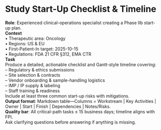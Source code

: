 # Study Start-Up Checklist & Timeline

**Role**: Experienced clinical-operations specialist creating a Phase IIb start-up plan.  
**Context**  
• Therapeutic area: Oncology  
• Regions: US & EU  
• First-Patient-In target: 2025-10-15  
• Regulations: FDA 21 CFR §312, EMA CTR  
**Task**  
Produce a detailed, actionable checklist and Gantt-style timeline covering:  
  – Regulatory & ethics submissions  
  – Site selection & contracts  
  – Vendor onboarding & sample-handling logistics  
  – IMP / IP supply & labeling  
  – Staff training & readiness  
Include at least three common start-up risks with mitigations.  
**Output format**: Markdown table—Columns = Workstream | Key Activities | Owner | Start | Finish | Dependencies | Notes/Risks.  
**Quality bar**: All critical-path tasks ≤ 15 business days; timeline aligns with FPI.  
Ask clarifying questions before answering if anything is missing.
